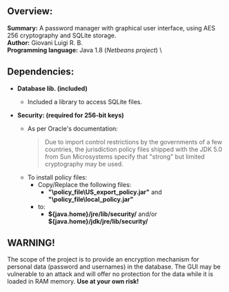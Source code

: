 ## Overview:
**Summary:** A password manager with graphical user interface, using AES 256 cryptography and SQLite storage.  \
**Author:** Giovani Luigi R. B.  \
**Programming language:** Java 1.8 (*Netbeans project*)  \ 

## Dependencies:

 - **Database lib. (included)**
	 - Included a library to access SQLite files.

 - **Security: (required for 256-bit keys)**
	 - As per Oracle's documentation:
		 > Due to import control restrictions by the governments of a few countries, the jurisdiction policy files shipped with the JDK 5.0 from Sun Microsystems specify that "strong" but limited cryptography may be used.
	 - To install policy files:
		 - Copy/Replace the following files:
			 - **"\policy_file\US_export_policy.jar"** and **"\policy_file\local_policy.jar"**
		 - to:
			 - **\${java.home}/jre/lib/security/** and/or  **\${java.home}/jdk/jre/lib/security/**
 
 ## WARNING!
The scope of the project is to provide an encryption mechanism for personal data (password and usernames) in the database.
The GUI may be vulnerable to an attack and will offer no protection for the data while it is loaded in RAM memory.
**Use at your own risk!**